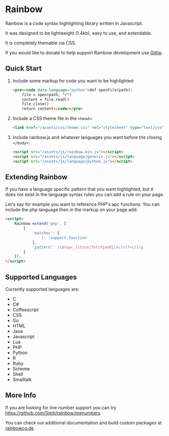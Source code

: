 # Rainbow

Rainbow is a code syntax highlighting library written in Javascript.

It was designed to be lightweight (1.4kb), easy to use, and extendable.

It is completely themable via CSS.

If you would like to donate to help support Rainbow development use [Gittip](https://www.gittip.com/ccampbell).

## Quick Start

1. Include some markup for code you want to be highlighted:

    ```html
    <pre><code data-language="python">def openFile(path):
        file = open(path, "r")
        content = file.read()
        file.close()
        return content</code></pre>
    ```

2. Include a CSS theme file in the ``<head>``:

    ```html
    <link href="/assets/css/theme.css" rel="stylesheet" type="text/css">
    ```

3. Include rainbow.js and whatever languages you want before the closing ``</body>``:

    ```html
    <script src="/assets/js/rainbow.min.js"></script>
    <script src="/assets/js/language/generic.js"></script>
    <script src="/assets/js/language/python.js"></script>
    ```

## Extending Rainbow
If you have a language specific pattern that you want highlighted, but it does not exist in the language syntax rules you can add a rule on your page.

Let's say for example you want to reference PHP's apc functions.
You can include the php language then in the markup on your page add:

```html
<script>
    Rainbow.extend('php', [
        {
            'matches': {
                1: 'support.function'
            },
            'pattern': /\b(apc_(store|fetch|add|inc))(?=\()/g
        }
    ]);
</script>
```

## Supported Languages

Currently supported languages are:
- C
- C#
- Coffeescript
- CSS
- Go
- HTML
- Java
- Javascript
- Lua
- PHP
- Python
- R
- Ruby
- Scheme
- Shell
- Smalltalk

## More Info

If you are looking for line number support you can try https://github.com/Sjeiti/rainbow.linenumbers

You can check out additional documentation and build custom packages at [rainbowco.de](http://rainbowco.de).
